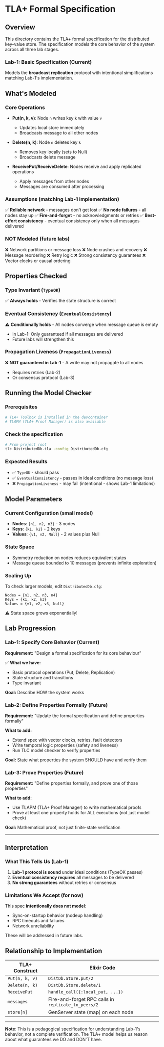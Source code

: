 # TLA+ Formal Specification

## Overview

This directory contains the TLA+ formal specification for the distributed key-value store. The specification models the core behavior of the system across all three lab stages.

### Lab-1: Basic Specification (Current)

Models the **broadcast replication** protocol with intentional simplifications matching Lab-1's implementation.

## What's Modeled

### Core Operations
- **Put(n, k, v)**: Node `n` writes key `k` with value `v`
  - Updates local store immediately
  - Broadcasts message to all other nodes

- **Delete(n, k)**: Node `n` deletes key `k`
  - Removes key locally (sets to Null)
  - Broadcasts delete message

- **ReceivePut/ReceiveDelete**: Nodes receive and apply replicated operations
  - Apply messages from other nodes
  - Messages are consumed after processing

### Assumptions (matching Lab-1 implementation)
✅ **Reliable network** - messages don't get lost
✅ **No node failures** - all nodes stay up
✅ **Fire-and-forget** - no acknowledgments or retries
✅ **Best-effort consistency** - eventual consistency only when all messages delivered

### NOT Modeled (future labs)
❌ Network partitions or message loss
❌ Node crashes and recovery
❌ Message reordering
❌ Retry logic
❌ Strong consistency guarantees
❌ Vector clocks or causal ordering

## Properties Checked

### Type Invariant (`TypeOK`)
✅ **Always holds** - Verifies the state structure is correct

### Eventual Consistency (`EventualConsistency`)
⚠️ **Conditionally holds** - All nodes converge when message queue is empty
- In Lab-1: Only guaranteed if all messages are delivered
- Future labs will strengthen this

### Propagation Liveness (`PropagationLiveness`)
❌ **NOT guaranteed in Lab-1** - A write may not propagate to all nodes
- Requires retries (Lab-2)
- Or consensus protocol (Lab-3)

## Running the Model Checker

### Prerequisites
```bash
# TLA+ Toolbox is installed in the devcontainer
# TLAPM (TLA+ Proof Manager) is also available
```

### Check the specification
```bash
# From project root
tlc DistributedDb.tla -config DistributedDb.cfg
```

### Expected Results
- ✅ `TypeOK` - should pass
- ✅ `EventualConsistency` - passes in ideal conditions (no message loss)
- ❌ `PropagationLiveness` - may fail (intentional - shows Lab-1 limitations)

## Model Parameters

### Current Configuration (small model)
- **Nodes**: `{n1, n2, n3}` - 3 nodes
- **Keys**: `{k1, k2}` - 2 keys
- **Values**: `{v1, v2, Null}` - 2 values plus Null

### State Space
- Symmetry reduction on nodes reduces equivalent states
- Message queue bounded to 10 messages (prevents infinite exploration)

### Scaling Up
To check larger models, edit `DistributedDb.cfg`:
```
Nodes = {n1, n2, n3, n4}
Keys = {k1, k2, k3}
Values = {v1, v2, v3, Null}
```
⚠️ State space grows exponentially!

## Lab Progression

### Lab-1: Specify Core Behavior (Current)
**Requirement:** "Design a formal specification for its core behaviour"

✅ **What we have:**
- Basic protocol operations (Put, Delete, Replication)
- State structure and transitions
- Type invariant

**Goal:** Describe HOW the system works

### Lab-2: Define Properties Formally (Future)
**Requirement:** "Update the formal specification and define properties formally"

**What to add:**
- Extend spec with vector clocks, retries, fault detectors
- Write temporal logic properties (safety and liveness)
- Run TLC model checker to verify properties

**Goal:** State what properties the system SHOULD have and verify them

### Lab-3: Prove Properties (Future)
**Requirement:** "Define properties formally, and prove one of those properties"

**What to add:**
- Use TLAPM (TLA+ Proof Manager) to write mathematical proofs
- Prove at least one property holds for ALL executions (not just model check)

**Goal:** Mathematical proof, not just finite-state verification

---

## Interpretation

### What This Tells Us (Lab-1)

1. **Lab-1 protocol is sound** under ideal conditions (TypeOK passes)
2. **Eventual consistency requires** all messages to be delivered
3. **No strong guarantees** without retries or consensus

### Limitations We Accept (for now)

This spec **intentionally does not model**:
- Sync-on-startup behavior (nodeup handling)
- RPC timeouts and failures
- Network unreliability

These will be addressed in future labs.

## Relationship to Implementation

| TLA+ Construct | Elixir Code |
|----------------|-------------|
| `Put(n, k, v)` | `DistDb.Store.put/2` |
| `Delete(n, k)` | `DistDb.Store.delete/1` |
| `ReceivePut` | `handle_call({:local_put, ...})` |
| `messages` | Fire-and-forget RPC calls in `replicate_to_peers/2` |
| `store[n]` | GenServer state (map) on each node |

---

**Note**: This is a pedagogical specification for understanding Lab-1's behavior, not a complete verification. The TLA+ model helps us reason about what guarantees we DO and DON'T have.
